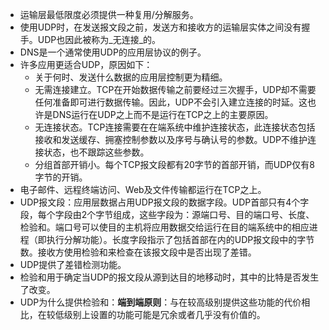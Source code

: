 * 运输层最低限度必须提供一种复用/分解服务。
* 使用UDP时，在发送报文段之前，发送方和接收方的运输层实体之间没有握手。UDP也因此被称为_无连接_的。
* DNS是一个通常使用UDP的应用层协议的例子。
* 许多应用更适合UDP，原因如下：
  * 关于何时、发送什么数据的应用层控制更为精细。
  * 无需连接建立。TCP在开始数据传输之前要经过三次握手，UDP却不需要任何准备即可进行数据传输。因此，UDP不会引入建立连接的时延。这也许是DNS运行在UDP之上而不是运行在TCP之上的主要原因。
  * 无连接状态。TCP连接需要在在端系统中维护连接状态，此连接状态包括接收和发送缓存、拥塞控制参数以及序号与确认号的参数。UDP不维护连接状态，也不跟踪这些参数。
  * 分组首部开销小。每个TCP报文段都有20字节的首部开销，而UDP仅有8字节的开销。
* 电子邮件、远程终端访问、Web及文件传输都运行在TCP之上。
* UDP报文段：应用层数据占用UDP报文段的数据字段。UDP首部只有4个字段，每个字段由2个字节组成，这些字段为：源端口号、目的端口号、长度、检验和。端口号可以使目的主机将应用数据交给运行在目的端系统中的相应进程（即执行分解功能）。长度字段指示了包括首部在内的UDP报文段中的字节数。接收方使用检验和来检查在该报文段中是否出现了差错。
* UDP提供了差错检测功能。
* 检验和用于确定当UDP的报文段从源到达目的地移动时，其中的比特是否发生了改变。
* UDP为什么提供检验和：__端到端原则__：与在较高级别提供这些功能的代价相比，在较低级别上设置的功能可能是冗余或者几乎没有价值的。